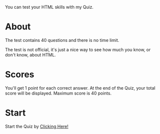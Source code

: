 You can test your HTML skills with my Quiz.
<h1>About</h1>
The test contains 40 questions and there is no time limit. 
<p></p>
The test is not official, it's just a nice way to see how much you know, or don't know, about HTML.
<h1>Scores</h1>
You'll get 1 point for each correct answer. At the end of the Quiz, your total score will be displayed. Maximum score is 40 points.
<h1>Start</h1>
Start the Quiz by <a href="https://html-quiz.bled-gamer.repl.co/82891.html">Clicking Here!</a>
